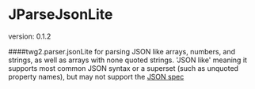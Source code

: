 JParseJsonLite
==============
version: 0.1.2

####twg2.parser.jsonLite
for parsing JSON like arrays, numbers, and strings, as well as arrays with none quoted strings.
'JSON like' meaning it supports most common JSON syntax or a superset (such as unquoted property names), but may not support the [JSON spec](http://json.org/)
